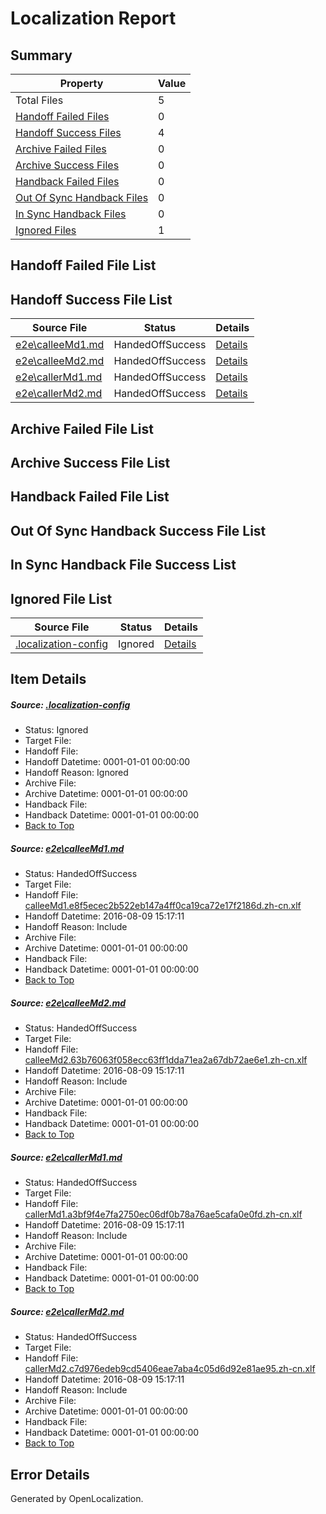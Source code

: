 # <a name='report-top'></a> Localization Report

## Summary
 Property | Value 
 -------- | ----- 
 Total Files | 5
[ Handoff Failed Files ](#handoff-failed-list)| 0
[ Handoff Success Files ](#handoff-success-list)| 4
[ Archive Failed Files ](#archive-failed-list)| 0
[ Archive Success Files ](#archive-success-list)| 0
[ Handback Failed Files ](#handback-failed-list)| 0
[ Out Of Sync Handback Files ](#outofsync-handback-success-list)| 0
[ In Sync Handback Files ](#insync-handback-success-list)| 0
[ Ignored Files ](#ignored-list)| 1

## <a name='handoff-failed-list'></a> Handoff Failed File List

## <a name='handoff-success-list'></a> Handoff Success File List
 Source File | Status | Details 
 ----------- | ------ | ------- 
 [e2e\calleeMd1.md](https://github.com/OpenLocalizationTestOrg/oltest/blob/35b6e7fcd99e9a314554b5f5d428bec2d196094b/e2e/calleeMd1.md) | HandedOffSuccess | [Details](#da2b56ce0a73811c4111aafe1ba6e9706f473e041)
 [e2e\calleeMd2.md](https://github.com/OpenLocalizationTestOrg/oltest/blob/35b6e7fcd99e9a314554b5f5d428bec2d196094b/e2e/calleeMd2.md) | HandedOffSuccess | [Details](#369498c95d0e5b13c925d0a39f32c60b2c4915462)
 [e2e\callerMd1.md](https://github.com/OpenLocalizationTestOrg/oltest/blob/35b6e7fcd99e9a314554b5f5d428bec2d196094b/e2e/callerMd1.md) | HandedOffSuccess | [Details](#165850dd249f981f191c6718f5e31c1bc93cf57b3)
 [e2e\callerMd2.md](https://github.com/OpenLocalizationTestOrg/oltest/blob/35b6e7fcd99e9a314554b5f5d428bec2d196094b/e2e/callerMd2.md) | HandedOffSuccess | [Details](#04a2fe05c64bad425a9b3d832236040ba54ac6224)

## <a name='archive-failed-list'></a> Archive Failed File List

## <a name='archive-success-list'></a> Archive Success File List

## <a name='handback-failed-list'></a> Handback Failed File List

## <a name='outofsync-handback-success-list'></a> Out Of Sync Handback Success File List

## <a name='insync-handback-success-list'></a> In Sync Handback File Success List

## <a name='ignored-list'></a> Ignored File List
 Source File | Status | Details 
 ----------- | ------ | ------- 
 [.localization-config](https://github.com/OpenLocalizationTestOrg/oltest/blob/35b6e7fcd99e9a314554b5f5d428bec2d196094b/.localization-config) | Ignored | [Details](#3d4f252ac210baf56311d7e97dcc2db10974dbd20)

## Item Details
##### <a name='3d4f252ac210baf56311d7e97dcc2db10974dbd20'></a> Source: [.localization-config](https://github.com/OpenLocalizationTestOrg/oltest/blob/35b6e7fcd99e9a314554b5f5d428bec2d196094b/.localization-config)
* Status: Ignored
* Target File: 
* Handoff File: 
* Handoff Datetime: 0001-01-01 00:00:00
* Handoff Reason: Ignored
* Archive File: 
* Archive Datetime: 0001-01-01 00:00:00
* Handback File: 
* Handback Datetime: 0001-01-01 00:00:00
* [Back to Top](#report-top)

##### <a name='da2b56ce0a73811c4111aafe1ba6e9706f473e041'></a> Source: [e2e\calleeMd1.md](https://github.com/OpenLocalizationTestOrg/oltest/blob/35b6e7fcd99e9a314554b5f5d428bec2d196094b/e2e/calleeMd1.md)
* Status: HandedOffSuccess
* Target File: 
* Handoff File: [calleeMd1.e8f5ecec2b522eb147a4ff0ca19ca72e17f2186d.zh-cn.xlf](https://github.com/OpenLocalizationTestOrg/olhandoff-e2e/blob/2d52120b4d7f4afd0b66be4a419e1e397e82b7ff/ol-handoff/OpenLocalizationTestOrg/ol-test-zhcn/ci/ht/calleeMd1.e8f5ecec2b522eb147a4ff0ca19ca72e17f2186d.zh-cn.xlf)
* Handoff Datetime: 2016-08-09 15:17:11
* Handoff Reason: Include
* Archive File: 
* Archive Datetime: 0001-01-01 00:00:00
* Handback File: 
* Handback Datetime: 0001-01-01 00:00:00
* [Back to Top](#report-top)

##### <a name='369498c95d0e5b13c925d0a39f32c60b2c4915462'></a> Source: [e2e\calleeMd2.md](https://github.com/OpenLocalizationTestOrg/oltest/blob/35b6e7fcd99e9a314554b5f5d428bec2d196094b/e2e/calleeMd2.md)
* Status: HandedOffSuccess
* Target File: 
* Handoff File: [calleeMd2.63b76063f058ecc63ff1dda71ea2a67db72ae6e1.zh-cn.xlf](https://github.com/OpenLocalizationTestOrg/olhandoff-e2e/blob/2d52120b4d7f4afd0b66be4a419e1e397e82b7ff/ol-handoff/OpenLocalizationTestOrg/ol-test-zhcn/ci/ht/calleeMd2.63b76063f058ecc63ff1dda71ea2a67db72ae6e1.zh-cn.xlf)
* Handoff Datetime: 2016-08-09 15:17:11
* Handoff Reason: Include
* Archive File: 
* Archive Datetime: 0001-01-01 00:00:00
* Handback File: 
* Handback Datetime: 0001-01-01 00:00:00
* [Back to Top](#report-top)

##### <a name='165850dd249f981f191c6718f5e31c1bc93cf57b3'></a> Source: [e2e\callerMd1.md](https://github.com/OpenLocalizationTestOrg/oltest/blob/35b6e7fcd99e9a314554b5f5d428bec2d196094b/e2e/callerMd1.md)
* Status: HandedOffSuccess
* Target File: 
* Handoff File: [callerMd1.a3bf9f4e7fa2750ec06df0b78a76ae5cafa0e0fd.zh-cn.xlf](https://github.com/OpenLocalizationTestOrg/olhandoff-e2e/blob/2d52120b4d7f4afd0b66be4a419e1e397e82b7ff/ol-handoff/OpenLocalizationTestOrg/ol-test-zhcn/ci/ht/callerMd1.a3bf9f4e7fa2750ec06df0b78a76ae5cafa0e0fd.zh-cn.xlf)
* Handoff Datetime: 2016-08-09 15:17:11
* Handoff Reason: Include
* Archive File: 
* Archive Datetime: 0001-01-01 00:00:00
* Handback File: 
* Handback Datetime: 0001-01-01 00:00:00
* [Back to Top](#report-top)

##### <a name='04a2fe05c64bad425a9b3d832236040ba54ac6224'></a> Source: [e2e\callerMd2.md](https://github.com/OpenLocalizationTestOrg/oltest/blob/35b6e7fcd99e9a314554b5f5d428bec2d196094b/e2e/callerMd2.md)
* Status: HandedOffSuccess
* Target File: 
* Handoff File: [callerMd2.c7d976edeb9cd5406eae7aba4c05d6d92e81ae95.zh-cn.xlf](https://github.com/OpenLocalizationTestOrg/olhandoff-e2e/blob/2d52120b4d7f4afd0b66be4a419e1e397e82b7ff/ol-handoff/OpenLocalizationTestOrg/ol-test-zhcn/ci/ht/callerMd2.c7d976edeb9cd5406eae7aba4c05d6d92e81ae95.zh-cn.xlf)
* Handoff Datetime: 2016-08-09 15:17:11
* Handoff Reason: Include
* Archive File: 
* Archive Datetime: 0001-01-01 00:00:00
* Handback File: 
* Handback Datetime: 0001-01-01 00:00:00
* [Back to Top](#report-top)


## Error Details

Generated by OpenLocalization.
